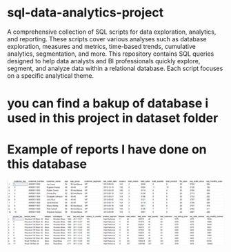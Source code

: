 # sql-data-analytics-project
A comprehensive collection of SQL scripts for data exploration, analytics, and reporting. These scripts cover various analyses such as database exploration, measures and metrics, time-based trends, cumulative analytics, segmentation, and more. This repository contains SQL queries designed to help data analysts and BI professionals quickly explore, segment, and analyze data within a relational database. Each script focuses on a specific analytical theme.
# you can find a bakup of database i used in this project in dataset folder
# Example of reports I have done on this database
![Data Architecture](docs/Report_customers.png)
![Data Architecture](docs/Report_products.png)
